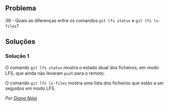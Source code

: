 ## Problema

39 - Quais as diferenças entre os comandos `git lfs status` e
`git lfs ls-files`?

## Soluções

### Solução 1

O comando `git lfs status` mostra o estado atual dos ﬁcheiros, em modo LFS,
que ainda não levaram `push` para o remoto.

O comando `git lfs ls-files` mostra uma lista dos ficheiros que estão a ser
seguidos em modo LFS.

*Por [Diana Nóia](https://github.com/DianaNoia)*